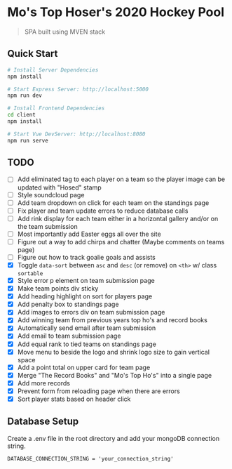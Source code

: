 # Mo's Top Hoser's 2020 Hockey Pool
> SPA built using MVEN stack
## Quick Start

```bash
# Install Server Dependencies
npm install

# Start Express Server: http://localhost:5000
npm run dev

# Install Frontend Dependencies
cd client
npm install 

# Start Vue DevServer: http://localhost:8080
npm run serve
```

## TODO
- [ ] Add eliminated tag to each player on a team so the player image can be updated with "Hosed" stamp
- [ ] Style soundcloud page
- [ ] Add team dropdown on click for each team on the standings page
- [ ] Fix player and team update errors to reduce database calls
- [ ] Add rink display for each team either in a horizontal gallery and/or on the team submission
- [ ] Most importantly add Easter eggs all over the site
- [ ] Figure out a way to add chirps and chatter (Maybe comments on teams page)
- [ ] Figure out how to track goalie goals and assists
- [x] Toggle `data-sort` between `asc` and `desc` (or remove) on `<th>` w/ class `sortable`
- [x] Style error p element on team submission page
- [x] Make team points div sticky
- [x] Add heading highlight on sort for players page
- [x] Add penalty box to standings page
- [x] Add images to errors div on team submission page
- [x] Add winning team from previous years top ho's and record books
- [x] Automatically send email after team submission
- [x] Add email to team submission page
- [x] Add equal rank to tied teams on standings page
- [x] Move menu to beside the logo and shrink logo size to gain vertical space
- [x] Add a point total on upper card for team page
- [x] Merge "The Record Books" and "Mo's Top Ho's" into a single page
- [x] Add more records
- [x] Prevent form from reloading page when there are errors
- [x] Sort player stats based on header click

## Database Setup
Create a .env file in the root directory and add your mongoDB connection string.
```
DATABASE_CONNECTION_STRING = 'your_connection_string'
```
